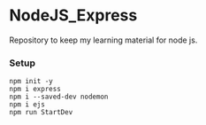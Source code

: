 # NodeJS_Express
Repository to keep my learning material for node js.

### Setup
```
npm init -y 
npm i express
npm i --saved-dev nodemon
npm i ejs
npm run StartDev
```